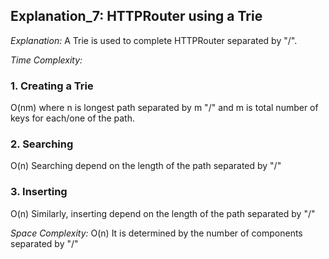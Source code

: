 ## Explanation_7: HTTPRouter using a Trie

_Explanation:_
A Trie is used to complete HTTPRouter separated by "/". 

_Time Complexity:_
### 1. Creating a Trie
O(nm) where n is longest path separated by m "/" and m is total number of keys for each/one of the path.

### 2. Searching
O(n) Searching depend on the length of the path separated by "/"

### 3. Inserting
O(n) Similarly, inserting depend on the length of the path separated by "/"

_Space Complexity:_
O(n) It is determined by the number of components separated by "/"
